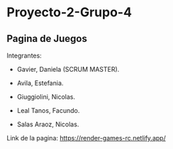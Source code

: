 # Proyecto-2-Grupo-4

## Pagina de Juegos

Integrantes:

* Gavier, Daniela (SCRUM MASTER).

* Avila, Estefania.

* Giuggiolini, Nicolas.

* Leal Tanos, Facundo.

* Salas Araoz, Nicolas.


Link de la pagina: https://render-games-rc.netlify.app/
